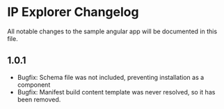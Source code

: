 # IP Explorer Changelog

All notable changes to the sample angular app will be documented in this file.

## 1.0.1

- Bugfix: Schema file was not included, preventing installation as a component
- Bugfix: Manifest build content template was never resolved, so it has been removed.

